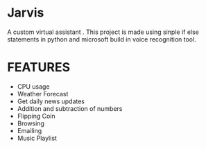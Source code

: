 # Jarvis
A custom virtual assistant .
This project is made using sinple if else statements in python and microsoft build in voice recognition tool.
# FEATURES
* CPU usage
* Weather Forecast
* Get daily news updates
* Addition and subtraction of numbers
* Flipping Coin 
* Browsing
* Emailing
* Music Playlist

